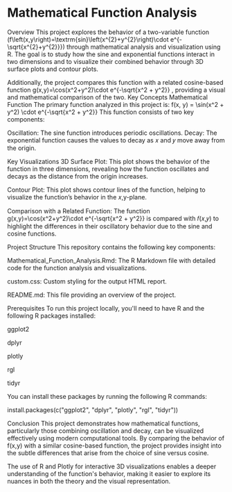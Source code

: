 # Mathematical Function Analysis

Overview
This project explores the behavior of a two-variable function \(f\left(x,y\right)=\textrm{sin}\left(x^{2}+y^{2}\right)\cdot e^{-\sqrt{x^{2}+y^{2}}}\) through mathematical analysis and visualization using R. The goal is to study how the sine and exponential functions interact in two dimensions and to visualize their combined behavior through 3D surface plots and contour plots.

Additionally, the project compares this function with a related cosine-based function g(x,y)=\cos(x^2+y^2)\cdot e^{-\sqrt{x^2 + y^2}} , providing a visual and mathematical comparison of the two.
Key Concepts
Mathematical Function
The primary function analyzed in this project is:
f(x, y) = \sin(x^2 + y^2) \cdot e^{-\sqrt{x^2 + y^2}}
This function consists of two key components:

Oscillation: The sine function introduces periodic oscillations.
Decay: The exponential function causes the values to decay as 𝑥 and 𝑦 move away from the origin.

Key Visualizations
3D Surface Plot: This plot shows the behavior of the function in three dimensions, revealing how the function oscillates and decays as the distance from the origin increases.

Contour Plot: This plot shows contour lines of the function, helping to visualize the function’s behavior in the 𝑥,y-plane.

Comparison with a Related Function: The function g(x,y)=\cos(x^2+y^2)\cdot e^{-\sqrt{x^2 + y^2}}  is compared with 𝑓(𝑥,𝑦) to highlight the differences in their oscillatory behavior due to the sine and cosine functions.


Project Structure
This repository contains the following key components:

Mathematical_Function_Analysis.Rmd: The R Markdown file with detailed code for the function analysis and visualizations.

custom.css: Custom styling for the output HTML report.

README.md: This file providing an overview of the project.


Prerequisites
To run this project locally, you'll need to have R and the following R packages installed:

ggplot2

dplyr

plotly

rgl

tidyr

You can install these packages by running the following R commands:

install.packages(c("ggplot2", "dplyr", "plotly", "rgl", "tidyr"))

Conclusion
This project demonstrates how mathematical functions, particularly those combining oscillation and decay, can be visualized effectively using modern computational tools. By comparing the behavior of f(x,y) with a similar cosine-based function, the project provides insight into the subtle differences that arise from the choice of sine versus cosine.

The use of R and Plotly for interactive 3D visualizations enables a deeper understanding of the function's behavior, making it easier to explore its nuances in both the theory and the visual representation.
